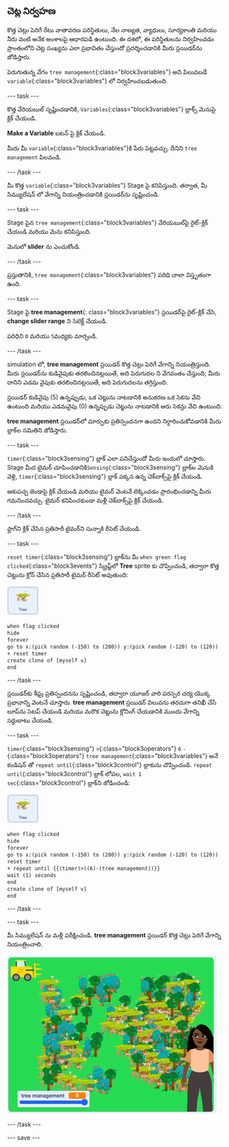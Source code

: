## చెట్ల నిర్వహణ

కొత్త చెట్లు పెరిగే రేటు వాతావరణ పరిస్థితులు, నేల నాణ్యత, వ్యాధులు, సూర్యకాంతి మరియు నీరు వంటి అనేక అంశాలపై ఆధారపడి ఉంటుంది. ఈ దశలో, ఈ పరిస్థితులను నిర్వహించడం ప్రాంతంలోని చెట్ల సంఖ్యను ఎలా ప్రభావితం చేస్తుందో ప్రదర్శించడానికి మీరు స్లయిడర్‌ను జోడిస్తారు.

పెరుగుతున్న వేగం `tree management`{:class="block3variables"} అని పిలువబడే `variable`{:class="block3variables"} లో నిర్వహించబడుతుంది.

--- task ---

కొత్త వేరియబుల్ సృష్టించడానికి, `Variables`{:class="block3variables"} బ్లాక్స్ మెనుపై క్లిక్ చేయండి.

**Make a Variable** బటన్ పై క్లిక్ చేయండి.

మీరు మీ `variable`{:class="block3variables"}కి పేరు పెట్టవచ్చు. దీనిని `tree management` పిలవండి.

--- /task ---

మీ కొత్త `variable`{:class="block3variables"} Stage పై కనిపిస్తుంది. తర్వాత, మీ సిమ్యులేషన్ లో వేగాన్ని నియంత్రించడానికి స్లయిడర్‌ను సృష్టించండి.

--- task ---

Stage పైన `tree management`{:class="block3variables"} వేరియబుల్‌పై రైట్-క్లిక్ చేయండి మరియు మెను కనిపిస్తుంది.

మెనులో **slider** ను ఎంచుకోండి.

--- /task ---

ప్రస్తుతానికి, `tree management`{:class="block3variables"} పరిధి చాలా విస్తృతంగా ఉంది.

--- task ---

Stage పై **tree management**{: class="block3variables"} స్లయిడర్‌పై రైట్-క్లిక్ చేసి, **change slider range** ని సెలెక్ట్ చేయండి.

పరిధిని `0` మరియు `5`మధ్యకు మార్చండి.

--- /task ---

simulation లో, **tree management** స్లయిడర్ కొత్త చెట్లు పెరిగే వేగాన్ని నియంత్రిస్తుంది. మీరు స్లయిడర్‌ను కుడివైపుకు తరలించినట్లయితే, అది పెరుగుదల ని వేగవంతం చేస్తుంది; మీరు దానిని ఎడమ వైపుకు తరలించినట్లయితే, అది పెరుగుదలను తగ్గిస్తుంది.

స్లయిడర్ కుడివైపు (5) ఉన్నప్పుడు, ఒక చెట్టును నాటడానికి అనుకరణ ఒక సెకను వేచి ఉంటుంది మరియు ఎడమవైపు (0) ఉన్నప్పుడు చెట్టును నాటడానికి ఆరు సెకన్లు వేచి ఉంటుంది.

**tree management** స్లయిడర్‌లో మార్పుకు ప్రతిస్పందనగా ఉందని నిర్ధారించుకోవడానికి మీరు బ్లాక్‌ల సమితిని జోడిస్తారు.

--- task ---

`timer`{:class="block3sensing"} బ్లాక్ ఎలా పనిచేస్తుందో మీరు ఇందులో చూస్తారు. Stage మీద టైమర్ చూపించడానికి`Sensing`{:class="block3sensing"} బ్లాక్‌ల మెనుకి వెళ్లి, `timer`{:class="block3sensing"} బ్లాక్ పక్కన ఉన్న చెక్‌బాక్స్‌పై క్లిక్ చేయండి.

ఆకుపచ్చ జెండాపై క్లిక్ చేయండి మరియు టైమర్ వెంటనే లెక్కించడం ప్రారంభించడాన్ని మీరు గమనించవచ్చు. టైమర్‌ కనిపించకుండా మళ్లీ చెక్‌బాక్స్‌పై క్లిక్ చేయండి.

--- /task ---

ఫ్లాగ్‌ని క్లిక్ చేసిన ప్రతిసారీ టైమర్‌ని సున్నాకి రీసెట్ చేయండి.

--- task ---

`reset timer`{:class="block3sensing"} బ్లాక్‌ను మీ `when green flag clicked`{:class="block3events"} స్క్రిప్ట్‌లో **Tree** sprite కు చొప్పించండి, తద్వారా కొత్త చెట్టును క్లోన్ చేసిన ప్రతిసారీ టైమర్ రీసెట్ అవుతుంది:

![Tree sprite యొక్క చిత్రం](images/tree-sprite.png)

```blocks3
when flag clicked
hide
forever
go to x:(pick random (-150) to (200)) y:(pick random (-120) to (120))
+ reset timer
create clone of [myself v]
end
```

--- /task ---

స్లయిడర్‌కు శీఘ్ర ప్రతిస్పందనను సృష్టించండి, తద్వారా యూజర్ వారి పరస్పర చర్య యొక్క ప్రభావాన్ని వెంటనే చూస్తారు. **tree management** స్లయిడర్ విలువను తరచుగా తనిఖీ చేసే లూప్‌ను సెటప్ చేయండి మరియు మరొక చెట్టును క్లోనింగ్ చేయడానికి ముందు వేగాన్ని సర్దుబాటు చేయండి.

--- task ---

`timer`{:class="block3sensing"} `>`{:class="block3operators"} `6` `-`{:class="block3operators"} `tree management`{:class="block3variables"} అనే కండిషన్ తో `repeat until`{:class="block3control"} బ్లాకును చొప్పించండి.  `repeat until`{:class="block3control"} బ్లాక్ లోపల, `wait 1 sec`{:class="block3control"} బ్లాక్‌ని జోడించండి:

![Tree sprite యొక్క చిత్రం](images/tree-sprite.png)

```blocks3
when flag clicked
hide
forever
go to x:(pick random (-150) to (200)) y:(pick random (-120) to (120))
reset timer
+ repeat until {{(timer)>((6)-(tree management))}}
wait (1) seconds
end
create clone of [myself v]
end
```

--- /task ---

--- task ---

మీ సిమ్యులేషన్ ను మళ్లీ పరీక్షించండి. **tree management** స్లయిడర్ కొత్త చెట్లు పెరిగే వేగాన్ని నియంత్రించాలి.

![బిజీగా ఉన్న అడవి యొక్క చిత్రం](images/busy-forest.png)

--- /task ---

--- save ---

